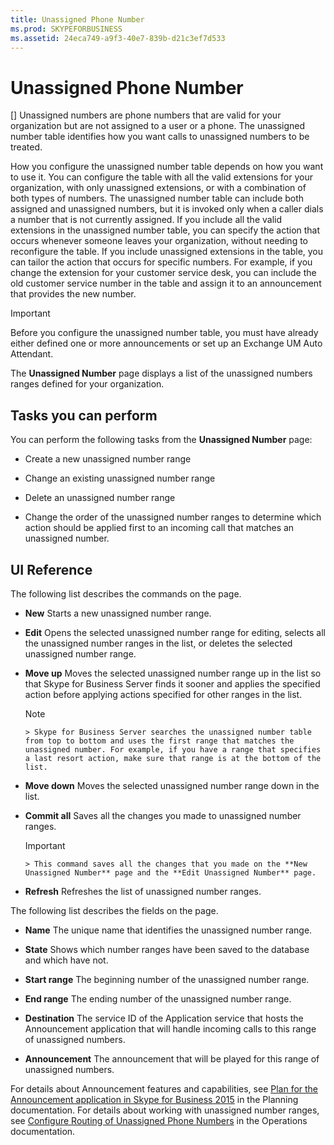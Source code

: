 ```yaml
---
title: Unassigned Phone Number
ms.prod: SKYPEFORBUSINESS
ms.assetid: 24eca749-a9f3-40e7-839b-d21c3ef7d533
---
```



# Unassigned Phone Number
[]
Unassigned numbers are phone numbers that are valid for your organization but are not assigned to a user or a phone. The unassigned number table identifies how you want calls to unassigned numbers to be treated.
  
    
    

How you configure the unassigned number table depends on how you want to use it. You can configure the table with all the valid extensions for your organization, with only unassigned extensions, or with a combination of both types of numbers. The unassigned number table can include both assigned and unassigned numbers, but it is invoked only when a caller dials a number that is not currently assigned. If you include all the valid extensions in the unassigned number table, you can specify the action that occurs whenever someone leaves your organization, without needing to reconfigure the table. If you include unassigned extensions in the table, you can tailor the action that occurs for specific numbers. For example, if you change the extension for your customer service desk, you can include the old customer service number in the table and assign it to an announcement that provides the new number.
> [!IMPORTANT]
> Before you configure the unassigned number table, you must have already either defined one or more announcements or set up an Exchange UM Auto Attendant. 
  
    
    

The **Unassigned Number** page displays a list of the unassigned numbers ranges defined for your organization.
## Tasks you can perform

You can perform the following tasks from the **Unassigned Number** page:
  
    
    

- Create a new unassigned number range
    
  
- Change an existing unassigned number range
    
  
- Delete an unassigned number range
    
  
- Change the order of the unassigned number ranges to determine which action should be applied first to an incoming call that matches an unassigned number. 
    
  

## UI Reference

The following list describes the commands on the page.
  
    
    

- **New** Starts a new unassigned number range.
    
  
- **Edit** Opens the selected unassigned number range for editing, selects all the unassigned number ranges in the list, or deletes the selected unassigned number range.
    
  
- **Move up** Moves the selected unassigned number range up in the list so that Skype for Business Server finds it sooner and applies the specified action before applying actions specified for other ranges in the list.
    
    > [!NOTE]
      > Skype for Business Server searches the unassigned number table from top to bottom and uses the first range that matches the unassigned number. For example, if you have a range that specifies a last resort action, make sure that range is at the bottom of the list. 
- **Move down** Moves the selected unassigned number range down in the list.
    
  
- **Commit all** Saves all the changes you made to unassigned number ranges.
    
    > [!IMPORTANT]
      > This command saves all the changes that you made on the **New Unassigned Number** page and the **Edit Unassigned Number** page.
- **Refresh** Refreshes the list of unassigned number ranges.
    
  
The following list describes the fields on the page.
  
    
    

- **Name** The unique name that identifies the unassigned number range.
    
  
- **State** Shows which number ranges have been saved to the database and which have not.
    
  
- **Start range** The beginning number of the unassigned number range.
    
  
- **End range** The ending number of the unassigned number range.
    
  
- **Destination** The service ID of the Application service that hosts the Announcement application that will handle incoming calls to this range of unassigned numbers.
    
  
- **Announcement** The announcement that will be played for this range of unassigned numbers.
    
  
For details about Announcement features and capabilities, see  [Plan for the Announcement application in Skype for Business 2015](plan-for-the-announcement-application-in-skype-for-business-2015.md) in the Planning documentation. For details about working with unassigned number ranges, see [Configure Routing of Unassigned Phone Numbers](http://technet.microsoft.com/library/a0650659-dce7-455f-8977-02454bbfa400.aspx) in the Operations documentation.
  
    
    


